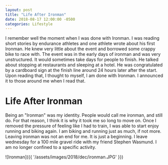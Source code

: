 ```yaml
---
layout: post
title: "Life After Ironman"
date: 2018-08-17 12:00:00 -0500
categories: Lifestyle
---
```

    
I remember well the moment when I was done with Ironman.
I was reading short stories by endurance athletes and one athlete wrote about his first Ironman.
He knew very little about the event and borrowed some crappy bike to race with.
The event was in the early days of ironman and was very unstructured. 
It would sometimes take days for people to finish.
He talked about stopping at restaurants and sleeping at a hotel.
He was congratulated by a cardboard sign at the finish line around 24 hours later after the start.
Upon reading that, I thought to myself, I am done with Ironman.
I announced it to those around me when I read that.


# Life After Ironman
Being an "Ironman" was my identity.
People would call me ironman, and still do.
For that reason, I think it is why it took me so long to move on.
Once I removed the pressure of feeling like I had to train, I was able to start enjoy running and biking again.
I am biking and running just as much, if not more.
Leaving ironman was not an end for me. 
It is just a beginning.
I leave wednesday for a 100 mile gravel ride with my friend Stephen Wasmund.
I am no longer confined to a specific activity.

![Ironman]({{ '/assets/images/2018/dec/ironman.JPG' }})
